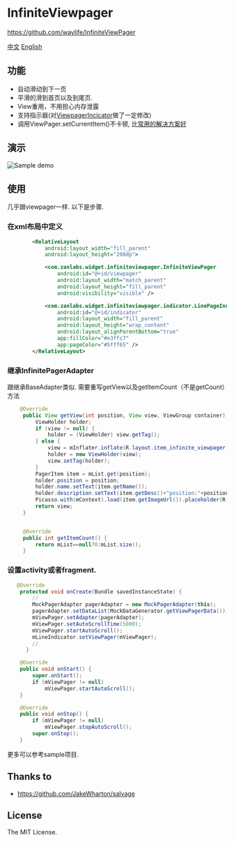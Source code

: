 # InfiniteViewpager
https://github.com/waylife/InfiniteViewPager

[中文](/README_ZH.md)
[English](/README.md)

## 功能
   - 自动滑动到下一页
   - 平滑的滑到首页以及到尾页.
   - View重用，不用担心内存泄露
   - 支持指示器(对[ViewpagerIncicator](https://github.com/JakeWharton/ViewPagerIndicator)做了一定修改)
   - 调用ViewPager.setCurrentItem()不卡顿, 比[常用的解决方案好](http://stackoverflow.com/a/17424525/1872596)

## 演示
![Sample demo](/ScreenCapture/preview_s2.gif)

## 使用
几乎跟viewpager一样. 以下是步骤.

### 在xml布局中定义

``` xml
        <RelativeLayout
            android:layout_width="fill_parent"
            android:layout_height="200dp">

            <com.zanlabs.widget.infiniteviewpager.InfiniteViewPager
                android:id="@+id/viewpager"
                android:layout_width="match_parent"
                android:layout_height="fill_parent"
                android:visibility="visible" />

            <com.zanlabs.widget.infiniteviewpager.indicator.LinePageIndicator
                android:id="@+id/indicator"
                android:layout_width="fill_parent"
                android:layout_height="wrap_content"
                android:layout_alignParentBottom="true"
                app:fillColor="#e3ffc7"
                app:pageColor="#5fff65" />
        </RelativeLayout>
```

### 继承InfinitePagerAdapter
跟继承BaseAdapter类似.
需要重写getView以及getItemCount（不是getCount）方法

``` java
    @Override
     public View getView(int position, View view, ViewGroup container) {
         ViewHolder holder;
         if (view != null) {
             holder = (ViewHolder) view.getTag();
         } else {
             view = mInflater.inflate(R.layout.item_infinite_viewpager, container, false);
             holder = new ViewHolder(view);
             view.setTag(holder);
         }
         PagerItem item = mList.get(position);
         holder.position = position;
         holder.name.setText(item.getName());
         holder.description.setText(item.getDesc()+"position:"+position);
         Picasso.with(mContext).load(item.getImageUrl()).placeholder(R.mipmap.bg_loding_horizontal).into(holder.image);
         return view;
     }


     @Override
     public int getItemCount() {
         return mList==null?0:mList.size();
     }

```

### 设置activity或者fragment.

``` java
   @Override
    protected void onCreate(Bundle savedInstanceState) {
        //
        MockPagerAdapter pagerAdapter = new MockPagerAdapter(this);
        pagerAdapter.setDataList(MockDataGenerator.getViewPagerData());
        mViewPager.setAdapter(pagerAdapter);
        mViewPager.setAutoScrollTime(5000);
        mViewPager.startAutoScroll();
        mLineIndicator.setViewPager(mViewPager);
        //
      }

    @Override
    public void onStart() {
        super.onStart();
        if (mViewPager != null)
            mViewPager.startAutoScroll();
    }

    @Override
    public void onStop() {
        if (mViewPager != null)
            mViewPager.stopAutoScroll();
        super.onStop();
    }
```

更多可以参考sample项目.

## Thanks to
- https://github.com/JakeWharton/salvage

## License
The MIT License.